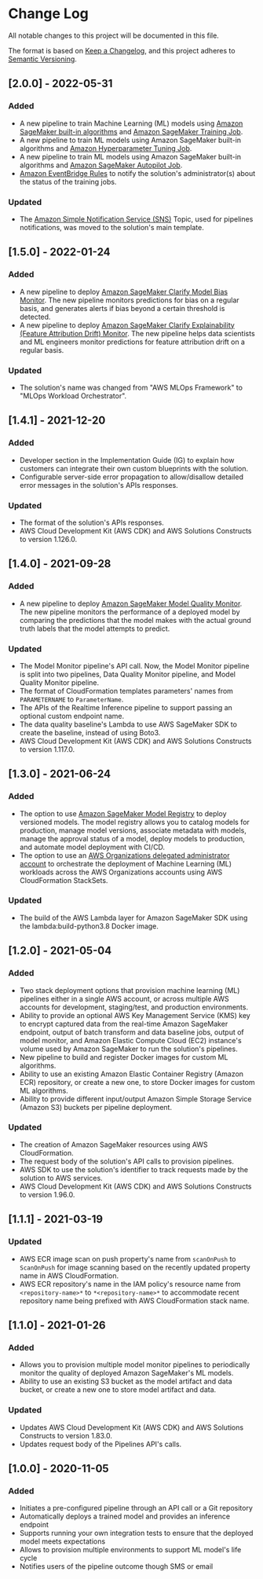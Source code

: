 # Change Log

All notable changes to this project will be documented in this file.

The format is based on [Keep a Changelog](https://keepachangelog.com/en/1.0.0/),
and this project adheres to [Semantic Versioning](https://semver.org/spec/v2.0.0.html).

## [2.0.0] - 2022-05-31

### Added

- A new pipeline to train Machine Learning (ML) models using [Amazon SageMaker built-in algorithms](https://docs.aws.amazon.com/sagemaker/latest/dg/algos.html) and [Amazon SageMaker Training Job](https://docs.aws.amazon.com/sagemaker/latest/dg/how-it-works-training.html).
- A new pipeline to train ML models using Amazon SageMaker built-in algorithms and [Amazon Hyperparameter Tuning Job](https://docs.aws.amazon.com/sagemaker/latest/dg/automatic-model-tuning-how-it-works.html).
- A new pipeline to train ML models using Amazon SageMaker built-in algorithms and
  [Amazon SageMaker Autopilot Job](https://docs.aws.amazon.com/sagemaker/latest/dg/autopilot-automate-model-development.html).
- [Amazon EventBridge Rules](https://docs.aws.amazon.com/eventbridge/latest/userguide/eb-rules.html)
  to notify the solution's administrator(s) about the status of the training jobs.

### Updated

- The [Amazon Simple Notification Service (SNS)](https://aws.amazon.com/sns/?whats-new-cards.sort-by=item.additionalFields.postDateTime&whats-new-cards.sort-order=desc)
  Topic, used for pipelines notifications, was moved to the solution's main template.

## [1.5.0] - 2022-01-24

### Added

- A new pipeline to deploy [Amazon SageMaker Clarify Model Bias Monitor](https://docs.aws.amazon.com/sagemaker/latest/dg/clarify-model-monitor-bias-drift.html). The new pipeline monitors predictions for bias on a regular basis, and generates
  alerts if bias beyond a certain threshold is detected.
- A new pipeline to deploy [Amazon SageMaker Clarify Explainability (Feature Attribution Drift) Monitor](https://docs.aws.amazon.com/sagemaker/latest/dg/clarify-model-monitor-feature-attribution-drift.html). The new pipeline helps data scientists and ML engineers
  monitor predictions for feature attribution drift on a regular basis.

### Updated

- The solution's name was changed from "AWS MLOps Framework" to "MLOps Workload Orchestrator".

## [1.4.1] - 2021-12-20

### Added

- Developer section in the Implementation Guide (IG) to explain how customers can integrate
  their own custom blueprints with the solution.
- Configurable server-side error propagation to allow/disallow detailed error messages
  in the solution's APIs responses.

### Updated

- The format of the solution's APIs responses.
- AWS Cloud Development Kit (AWS CDK) and AWS Solutions Constructs to version 1.126.0.

## [1.4.0] - 2021-09-28

### Added

- A new pipeline to deploy [Amazon SageMaker Model Quality Monitor](https://docs.aws.amazon.com/sagemaker/latest/dg/model-monitor-model-quality.html). The new pipeline monitors the performance of a deployed model by comparing the
  predictions that the model makes with the actual ground truth labels that the model attempts to predict.

### Updated

- The Model Monitor pipeline's API call. Now, the Model Monitor pipeline is split into two pipelines, Data Quality Monitor pipeline, and Model Quality Monitor pipeline.
- The format of CloudFormation templates parameters' names from `PARAMETERNAME` to `ParameterName`.
- The APIs of the Realtime Inference pipeline to support passing an optional custom endpoint name.
- The data quality baseline's Lambda to use AWS SageMaker SDK to create the baseline, instead of using Boto3.
- AWS Cloud Development Kit (AWS CDK) and AWS Solutions Constructs to version 1.117.0.

## [1.3.0] - 2021-06-24

### Added

- The option to use [Amazon SageMaker Model Registry](https://docs.aws.amazon.com/sagemaker/latest/dg/model-registry.html) to deploy versioned models. The model registry allows you to catalog models for production, manage model versions, associate metadata with models, manage the approval status of a model, deploy models to production, and automate model deployment with CI/CD.
- The option to use an [AWS Organizations delegated administrator account](https://docs.aws.amazon.com/AWSCloudFormation/latest/UserGuide/stacksets-orgs-delegated-admin.html) to orchestrate the deployment of Machine Learning (ML) workloads across the AWS Organizations accounts using AWS CloudFormation StackSets.

### Updated

- The build of the AWS Lambda layer for Amazon SageMaker SDK using the lambda:build-python3.8 Docker image.

## [1.2.0] - 2021-05-04

### Added

- Two stack deployment options that provision machine learning (ML) pipelines either in a single AWS account, or across multiple AWS accounts for development, staging/test, and production environments.
- Ability to provide an optional AWS Key Management Service (KMS) key to encrypt captured data from the real-time Amazon SageMaker endpoint, output of batch transform and data baseline jobs, output of model monitor, and Amazon Elastic Compute Cloud (EC2) instance's volume used by Amazon SageMaker to run the solution's pipelines.
- New pipeline to build and register Docker images for custom ML algorithms.
- Ability to use an existing Amazon Elastic Container Registry (Amazon ECR) repository, or create a new one, to store Docker images for custom ML algorithms.
- Ability to provide different input/output Amazon Simple Storage Service (Amazon S3) buckets per pipeline deployment.

### Updated

- The creation of Amazon SageMaker resources using AWS CloudFormation.
- The request body of the solution's API calls to provision pipelines.
- AWS SDK to use the solution's identifier to track requests made by the solution to AWS services.
- AWS Cloud Development Kit (AWS CDK) and AWS Solutions Constructs to version 1.96.0.

## [1.1.1] - 2021-03-19

### Updated

- AWS ECR image scan on push property's name from `scanOnPush` to `ScanOnPush` for image scanning based on the recently updated property name in AWS CloudFormation.
- AWS ECR repository's name in the IAM policy's resource name from `<repository-name>*` to `*<repository-name>*` to accommodate recent repository name being prefixed with AWS CloudFormation stack name.

## [1.1.0] - 2021-01-26

### Added

- Allows you to provision multiple model monitor pipelines to periodically monitor the quality of deployed Amazon SageMaker's ML models.
- Ability to use an existing S3 bucket as the model artifact and data bucket, or create a new one to store model artifact and data.

### Updated

- Updates AWS Cloud Development Kit (AWS CDK) and AWS Solutions Constructs to version 1.83.0.
- Updates request body of the Pipelines API's calls.

## [1.0.0] - 2020-11-05

### Added

- Initiates a pre-configured pipeline through an API call or a Git repository
- Automatically deploys a trained model and provides an inference endpoint
- Supports running your own integration tests to ensure that the deployed model meets expectations
- Allows to provision multiple environments to support ML model's life cycle
- Notifies users of the pipeline outcome though SMS or email
